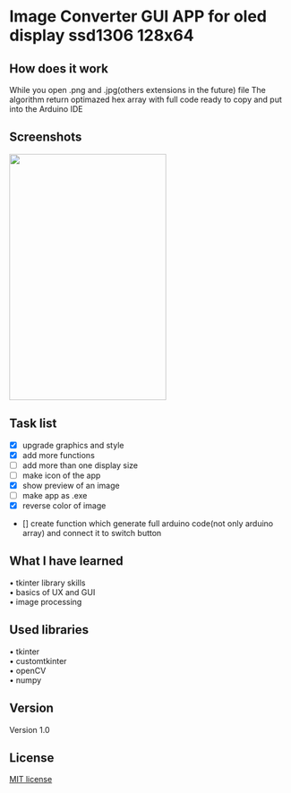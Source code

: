 # Image Converter GUI APP for oled display ssd1306 128x64
## How does it work
While you open .png and .jpg(others extensions in the future) file The algorithm return optimazed hex array with full code ready to copy and put into the Arduino IDE <br>
## Screenshots

<img src="https://user-images.githubusercontent.com/123249470/232137289-ff2707a7-a4bf-4e55-88a5-a469f54c3c3d.gif" width="280" height="440">

## Task list
- [x] upgrade graphics and style<br>
- [x] add more functions <br>
- [ ] add more than one display size <br>
- [ ] make icon of the app <br>
- [x] show preview of an image <br>
- [ ] make app as .exe <br>
- [x] reverse color of image <br>
- [] create function which generate full arduino code(not only arduino array) and connect it to switch button<br>
## What I have learned
•	tkinter library skills <br>
•	basics of UX and GUI<br>
•	image processing <br>
## Used libraries
• tkinter <br> 
• customtkinter <br>
• openCV <br>
• numpy 
## Version
Version 1.0
## License 
[MIT license](LICENSE)
